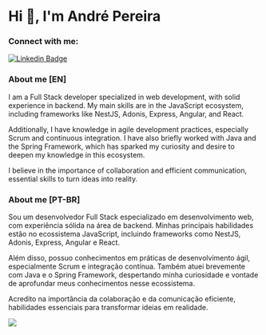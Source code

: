 # Hi 👋, I'm André Pereira

### **Connect with me**:

[![Linkedin Badge](https://img.shields.io/badge/-dre1597-blue?style=for-the-badge&logo=Linkedin&logoColor=white&link=https://www.linkedin.com/in/dre1597/)](https://www.linkedin.com/in/dre1597/)

### About me [EN]

I am a Full Stack developer specialized in web development, with solid experience in backend. My main skills are in the JavaScript ecosystem, including frameworks like NestJS, Adonis, Express, Angular, and React.

Additionally, I have knowledge in agile development practices, especially Scrum and continuous integration. I have also briefly worked with Java and the Spring Framework, which has sparked my curiosity and desire to deepen my knowledge in this ecosystem.

I believe in the importance of collaboration and efficient communication, essential skills to turn ideas into reality.

### About me [PT-BR]

Sou um desenvolvedor Full Stack especializado em desenvolvimento web, com experiência sólida na área de backend. Minhas principais habilidades estão no ecossistema JavaScript, incluindo frameworks como NestJS, Adonis, Express, Angular e React.

Além disso, possuo conhecimentos em práticas de desenvolvimento ágil, especialmente Scrum e integração contínua. Também atuei brevemente com Java e o Spring Framework, despertando minha curiosidade e vontade de aprofundar meus conhecimentos nesse ecossistema.

Acredito na importância da colaboração e da comunicação eficiente, habilidades essenciais para transformar ideias em realidade.

<a href="https://github.com/anuraghazra/github-readme-stats">
  <img
    align="center"
    src="https://github-readme-stats.vercel.app/api/top-langs/?username=dre1597&layout=compact&hide=jupyter%20notebook"
  />
</a>
